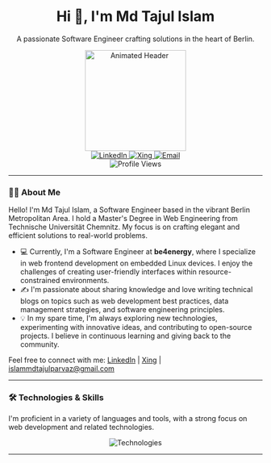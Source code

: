 <!-- Header Section -->
<div align="center">
  <h1>Hi 👋, I'm Md Tajul Islam</h1>
  <p>A passionate Software Engineer crafting solutions in the heart of Berlin.</p>
  <img src="https://media.giphy.com/media/v1.Y2lkPTc5MGI3NjExb3dvbGc3NDdnM3gxZTU2cWJsYXRzM3F1aHBpMXVqNGw0dmEzMG9ycSZlcD12MV9pbnRlcm5hbF9naWZfYnlfaWQmY3Q9Zw/WtTnAfZn6aVJfBzlN3/giphy.gif" width="200" alt="Animated Header" />
</div>

<!-- Social Badges -->
<div align="center">
  <a href="https://www.linkedin.com/in/islam-mdtajul/">
    <img src="https://img.shields.io/badge/LinkedIn-%230077B5.svg?style=for-the-badge&logo=linkedin&logoColor=white" alt="LinkedIn" />
  </a>
  <a href="https://www.xing.com/profile/MdTajul_Islam4">
    <img src="https://img.shields.io/badge/Xing-%23006567.svg?style=for-the-badge&logo=xing&logoColor=white" alt="Xing" />
  </a>
  <a href="mailto:islammdtajulparvaz@gmail.com">
    <img src="https://img.shields.io/badge/Email-%23EA4335.svg?style=for-the-badge&logo=gmail&logoColor=white" alt="Email" />
  </a>
</div>

<!-- Profile Views -->
<div align="center">
  <img src="https://komarev.com/ghpvc/?username=islam-tajul&style=flat-square&color=brightgreen" alt="Profile Views" />
</div>

---

### :man_technologist: About Me

Hello! I'm Md Tajul Islam, a Software Engineer based in the vibrant Berlin Metropolitan Area. I hold a Master's Degree in Web Engineering from Technische Universität Chemnitz. My focus is on crafting elegant and efficient solutions to real-world problems.

*   💻 Currently, I'm a Software Engineer at **be4energy**, where I specialize in web frontend development on embedded Linux devices. I enjoy the challenges of creating user-friendly interfaces within resource-constrained environments.
*   ✍️ I'm passionate about sharing knowledge and love writing technical blogs on topics such as web development best practices, data management strategies, and software engineering principles.
*   :bulb: In my spare time, I'm always exploring new technologies, experimenting with innovative ideas, and contributing to open-source projects. I believe in continuous learning and giving back to the community.

Feel free to connect with me: [LinkedIn](https://www.linkedin.com/in/islam-mdtajul/) | [Xing](https://www.xing.com/profile/MdTajul_Islam4) | islammdtajulparvaz@gmail.com

---

### :hammer_and_wrench: Technologies & Skills

I'm proficient in a variety of languages and tools, with a strong focus on web development and related technologies.

<p align="center">
  <img src="https://skillicons.dev/icons?i=js,python,java,php,html,css,mysql,git" alt="Technologies" />
</p>

---
